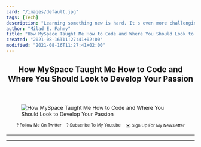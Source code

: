 ```yaml
---
card: "/images/default.jpg"
tags: [Tech]
description: "Learning something new is hard. It s even more challenging if"
author: "Milad E. Fahmy"
title: "How MySpace Taught Me How to Code and Where You Should Look to Develop Your Passion"
created: "2021-08-16T11:27:41+02:00"
modified: "2021-08-16T11:27:41+02:00"
---
```

<div class="site-wrapper">
<main id="site-main" class="site-main outer">
<div class="inner">
<article class="post-full post tag-tech tag-self-improvement tag-self-development tag-career tag-career-advice tag-career-change tag-career-development tag-careers tag-developer tag-developers tag-technology tag-learning tag-learning-to-code tag-learn-to-code tag-lifelong-learning ">
<header class="post-full-header">
<h1 class="post-full-title">How MySpace Taught Me How to Code and Where You Should Look to Develop Your Passion</h1>
</header>
<figure class="post-full-image">
<picture>
<source media="(max-width: 700px)" sizes="1px" srcset="data:image/gif;base64,R0lGODlhAQABAIAAAAAAAP///yH5BAEAAAAALAAAAAABAAEAAAIBRAA7 1w">
<source media="(min-width: 701px)" sizes="(max-width: 800px) 400px,
(max-width: 1170px) 700px,
1400px" srcset="/news/content/images/size/w300/2020/05/myspace.jpg 300w,
/news/content/images/size/w600/2020/05/myspace.jpg 600w,
/news/content/images/size/w1000/2020/05/myspace.jpg 1000w,
/news/content/images/size/w2000/2020/05/myspace.jpg 2000w">
<img onerror="this.style.display='none'" src="/news/content/images/size/w2000/2020/05/myspace.jpg" alt="How MySpace Taught Me How to Code and Where You Should Look to Develop Your Passion">
</picture>
</figure>
<section class="post-full-content">
<div class="post-content">
<p style="margin: 0;">
<a href="https://twitter.com/colbyfayock" style="display: block;">
</a>
</p>
<ul style="display:flex;justify-content:center;list-style:none;padding:0;margin: .5em 0 0;font-size: .8em;">
<li style="margin: 0 .6em;padding: 0;">
<a href="https://twitter.com/colbyfayock" style="text-decoration: none;">? Follow Me On Twitter</a>
</li>
<li style="margin: 0 .6em;padding: 0;">
<a href="https://youtube.com/colbyfayock" style="text-decoration: none;">?️ Subscribe To My Youtube</a>
</li>
<li style="margin: 0 .6em;padding: 0;">
<a href="https://www.colbyfayock.com/newsletter/" style="text-decoration: none;">✉️ Sign Up For My Newsletter</a>
</li>
</ul>
</div>
<hr>
<hr>
</section>
</article>
</div>
</main>
</div>
<!-- Google Tag Manager (noscript) -->
<!-- End Google Tag Manager (noscript) -->
